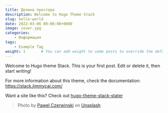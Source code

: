 ```yaml
---
title: Долина простора
description: Welcome to Hugo Theme Stack
slug: hello-world
date: 2022-03-06 00:00:00+0000
image: cover.jpg
categories:
    - Информация
tags:
    - Example Tag
weight: 1       # You can add weight to some posts to override the default sorting (date descending)
---
```


Welcome to Hugo theme Stack. This is your first post. Edit or delete it, then start writing!

For more information about this theme, check the documentation: https://stack.jimmycai.com/

Want a site like this? Check out [hugo-theme-stack-stater](https://github.com/CaiJimmy/hugo-theme-stack-starter)

> Photo by [Pawel Czerwinski](https://unsplash.com/@pawel_czerwinski) on [Unsplash](https://unsplash.com/)